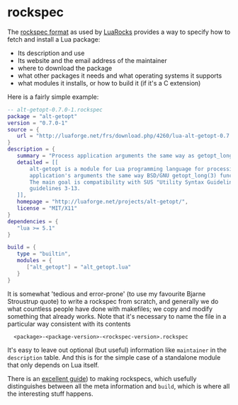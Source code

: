 rockspec
========

The [rockspec format](http://luarocks.org/en/Rockspec_format) as used by [LuaRocks](http://luarocks.org/)
provides a way to specify how to fetch and install a Lua package:

  * Its description and use
  * Its website and the email address of the maintainer
  * where to download the package
  * what other packages it needs and what operating systems it supports
  * what modules it installs, or how to build it (if it's a C extension)
  
Here is a fairly simple example:

```lua
-- alt-getopt-0.7.0-1.rockspec
package = "alt-getopt"
version = "0.7.0-1"
source = {
   url = "http://luaforge.net/frs/download.php/4260/lua-alt-getopt-0.7.0.tar.gz"
}
description = {
   summary = "Process application arguments the same way as getopt_long",
   detailed = [[
       alt-getopt is a module for Lua programming language for processing
       application's arguments the same way BSD/GNU getopt_long(3) functions do.
       The main goal is compatibility with SUS "Utility Syntax Guidelines"
       guidelines 3-13.
   ]],
   homepage = "http://luaforge.net/projects/alt-getopt/", 
   license = "MIT/X11" 
}
dependencies = {
   "lua >= 5.1"
}

build = {
   type = "builtin",
   modules = {
      ["alt_getopt"] = "alt_getopt.lua"
   }
}
```

It is somewhat 'tedious and error-prone' (to use my favourite Bjarne Stroustrup quote) to write a rockspec from scratch,
and generally we do what countless people have done with makefiles; we copy and modify something that
already works.  Note that it's necessary to name the file in a particular way consistent with its contents

      <package>-<package-version>-<rockspec-version>.rockspec
      
It's easy to leave out optional (but useful) information like `maintainer` in the `description` table.  And this is for the
simple case of a standalone module that only depends on Lua itself.

There is an [excellent guide](http://luarocks.org/en/Creating_a_rock)) to making rockspecs, which usefully 
distinguishes between all the meta information and `build`, which is where all the interesting stuff happens.



